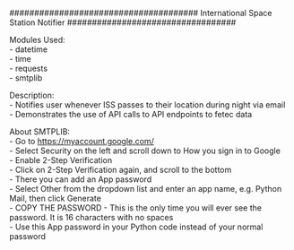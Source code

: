 ###################################### International Space Station Notifier ##################################

Modules Used: <br/>
    - datetime<br/>
    - time<br/>
    - requests<br/>
    - smtplib<br/>

Description:<br/>
    - Notifies user whenever ISS passes to their location during night via email<br/>
    - Demonstrates the use of API calls to API endpoints to fetec data<br/>

About SMTPLIB:<br/>
    - Go to https://myaccount.google.com/<br/>
    - Select Security on the left and scroll down to How you sign in to Google<br/>
    - Enable 2-Step Verification<br/>
    - Click on 2-Step Verification again, and scroll to the bottom<br/>
    - There you can add an App password<br/>
    - Select Other from the dropdown list and enter an app name, e.g. Python Mail, then click Generate<br/>
    - COPY THE PASSWORD - This is the only time you will ever see the password. It is 16 characters with no spaces<br/>
    - Use this App password in your Python code instead of your normal password<br/>